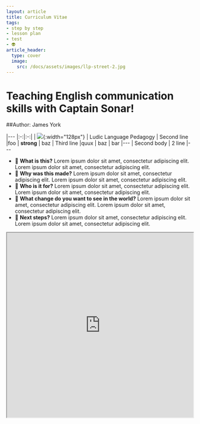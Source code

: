 ```yaml
---
layout: article
title: Curriculum Vitae
tags:
- step by step
- lesson plan
- test
- 👽
article_header:
  type: cover
  image:
    src: /docs/assets/images/llp-street-2.jpg
---
```


# Teaching English communication skills with Captain Sonar!

##Author: James York

|---
|:-:|:-:|
| ![](https://www.llpjournal.org/wp-content/uploads/2019/05/LLP-PETSCII-color-no-backgroud-LARGE.png){:width="128px"} | Ludic Language Pedagogy
| Second line |foo | **strong** | baz
| Third line |quux | baz | bar
|---
| Second body
| 2 line
|---

- 📍 **What is this?** Lorem ipsum dolor sit amet, consectetur adipiscing elit. Lorem ipsum dolor sit amet, consectetur adipiscing elit.
- 📍 **Why was this made?** Lorem ipsum dolor sit amet, consectetur adipiscing elit. Lorem ipsum dolor sit amet, consectetur adipiscing elit.
- 📍 **Who is it for?** Lorem ipsum dolor sit amet, consectetur adipiscing elit. Lorem ipsum dolor sit amet, consectetur adipiscing elit.
- 📍 **What change do you want to see in the world?** Lorem ipsum dolor sit amet, consectetur adipiscing elit. Lorem ipsum dolor sit amet, consectetur adipiscing elit.
- 📍 **Next steps?** Lorem ipsum dolor sit amet, consectetur adipiscing elit. Lorem ipsum dolor sit amet, consectetur adipiscing elit.

<iframe src="https://docs.google.com/document/d/e/2PACX-1vSefKl9m0CX9wufcOuiv8sa6XHTbznh1lRaCoU9zW5vK_n3wKXEqKthFCcSwAuV2a4pAbPPyKfFHeHp/pub?embedded=true" style="height:500px;width:100%" align="center" ></iframe>
